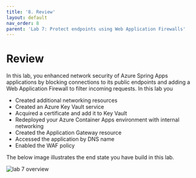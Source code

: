 ```yaml
---
title: '8. Review'
layout: default
nav_order: 8
parent: 'Lab 7: Protect endpoints using Web Application Firewalls'
---
```


# Review

In this lab, you enhanced network security of Azure Spring Apps applications by blocking connections to its public endpoints and adding a Web Application Firewall to filter incoming requests. In this lab you

- Created additional networking resources
- Created an Azure Key Vault service
- Acquired a certificate and add it to Key Vault
- Redeployed your Azure Container Apps environment with internal networking
- Created the Application Gateway resource
- Accessed the application by DNS name
- Enabled the WAF policy

The below image illustrates the end state you have build in this lab.

![lab 7 overview](../../images/lab7.png)
